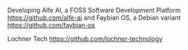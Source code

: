 Developing Alfe AI, a FOSS Software Development Platform https://github.com/alfe-ai
and Faybian OS, a Debian variant https://github.com/faybian-os

Lochner Tech https://github.com/lochner-technology
